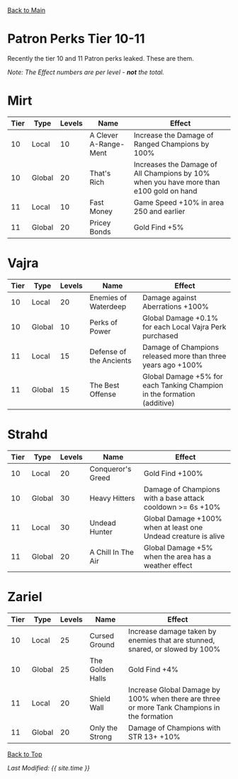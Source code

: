 [Back to Main](index.md)

# Patron Perks Tier 10-11

Recently the tier 10 and 11 Patron perks leaked. These are them.

*Note: The Effect numbers are per level - **not** the total.*

# Mirt

| Tier | Type | Levels | Name | Effect |
|---|---|---|---|---|
| 10 | Local | 10 | A Clever A-Range-Ment | Increase the Damage of Ranged Champions by 100% |
| 10 | Global | 20 | That's Rich | Increases the Damage of All Champions by 10% when you have more than e100 gold on hand |
| 11 | Local | 10 | Fast Money | Game Speed +10% in area 250 and earlier |
| 11 | Global | 20 | Pricey Bonds | Gold Find +5% |

# Vajra

| Tier | Type | Levels | Name | Effect |
|---|---|---|---|---|
| 10 | Local | 20 | Enemies of Waterdeep | Damage against Aberrations +100% |
| 10 | Global | 10 | Perks of Power | Global Damage +0.1% for each Local Vajra Perk purchased |
| 11 | Local | 15 | Defense of the Ancients | Damage of Champions released more than three years ago +100% |
| 11 | Global | 15 | The Best Offense | Global Damage +5% for each Tanking Champion in the formation (additive) |

# Strahd

| Tier | Type | Levels | Name | Effect |
|---|---|---|---|---|
| 10 | Local | 20 | Conqueror's Greed | Gold Find +100% |
| 10 | Global | 30 | Heavy Hitters | Damage of Champions with a base attack cooldown >= 6s +10% |
| 11 | Local | 30 | Undead Hunter | Global Damage +100% when at least one Undead creature is alive |
| 11 | Global | 20 | A Chill In The Air | Global Damage +5% when the area has a weather effect |

# Zariel

| Tier | Type | Levels | Name | Effect |
|---|---|---|---|---|
| 10 | Local | 25 | Cursed Ground | Increase damage taken by enemies that are stunned, snared, or slowed by 100% |
| 10 | Global | 25 | The Golden Halls | Gold Find +4% |
| 11 | Local | 20 | Shield Wall | Increase Global Damage by 100% when there are three or more Tank Champions in the formation |
| 11 | Global | 20 | Only the Strong | Damage of Champions with STR 13+ +10% |

[Back to Top](#top)

*Last Modified: {{ site.time }}*